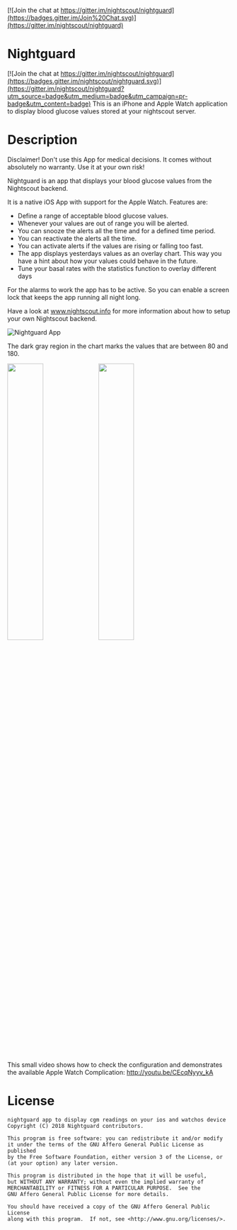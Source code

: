 [![Join the chat at https://gitter.im/nightscout/nightguard](https://badges.gitter.im/Join%20Chat.svg)](https://gitter.im/nightscout/nightguard)

# Nightguard

[![Join the chat at https://gitter.im/nightscout/nightguard](https://badges.gitter.im/nightscout/nightguard.svg)](https://gitter.im/nightscout/nightguard?utm_source=badge&utm_medium=badge&utm_campaign=pr-badge&utm_content=badge)
This is an iPhone and Apple Watch application to display blood glucose values stored at your nightscout server.

# Description

Disclaimer!
Don't use this App for medical decisions. It comes without absolutely no warranty. Use it at your own risk!

Nightguard is an app that displays your blood glucose values from the Nightscout backend.

It is a native iOS App with support for the Apple Watch.
Features are:
- Define a range of acceptable blood glucose values.
- Whenever your values are out of range you will be alerted.
- You can snooze the alerts all the time and for a defined time period.
- You can reactivate the alerts all the time.
- You can activate alerts if the values are rising or falling too fast.
- The app displays yesterdays values as an overlay chart. This way you have a hint about how your values could behave in the future.
- Tune your basal rates with the statistics function to overlay different days

For the alarms to work the app has to be active. So you can enable a screen lock that keeps the app running all night long.

Have a look at www.nightscout.info for more information about how to setup your own Nightscout backend.

![Nightguard App](https://github.com/nightscout/nightguard/blob/master/images/nightguard24.jpg)

The dark gray region in the chart marks the values that are between 80 and 180.

<img src="https://github.com/nightscout/nightguard/blob/master/images/watch.jpg" width="40%"/> <img src="https://github.com/nightscout/nightguard/blob/master/images/watch-complication.jpg" width="40%"/>

This small video shows how to check the configuration and demonstrates the available Apple Watch Complication:
http://youtu.be/CEcqNyyv_kA

# License

[agpl-3]: http://www.gnu.org/licenses/agpl-3.0.txt

    nightguard app to display cgm readings on your ios and watchos device
    Copyright (C) 2018 Nightguard contributors.
    
    This program is free software: you can redistribute it and/or modify
    it under the terms of the GNU Affero General Public License as published
    by the Free Software Foundation, either version 3 of the License, or
    (at your option) any later version.
    
    This program is distributed in the hope that it will be useful,
    but WITHOUT ANY WARRANTY; without even the implied warranty of
    MERCHANTABILITY or FITNESS FOR A PARTICULAR PURPOSE.  See the
    GNU Affero General Public License for more details.
    
    You should have received a copy of the GNU Affero General Public License
    along with this program.  If not, see <http://www.gnu.org/licenses/>.
